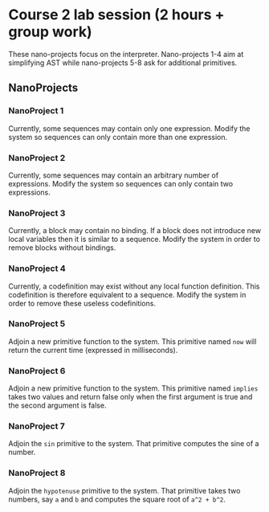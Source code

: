
Course 2 lab session (2 hours + group work)
===========================================

These nano-projects focus on the interpreter. Nano-projects 1-4 aim
at simplifying AST while nano-projects 5-8 ask for additional
primitives.

NanoProjects
------------

### NanoProject 1 ###

Currently, some sequences may contain only one expression. Modify the
system so sequences can only contain more than one expression.

### NanoProject 2 ###

Currently, some sequences may contain an arbitrary number of
expressions. Modify the system so sequences can only contain two
expressions.

### NanoProject 3 ###

Currently, a block may contain no binding. If a block does not
introduce new local variables then it is similar to a sequence.
Modify the system in order to remove blocks without bindings.

### NanoProject 4 ###

Currently, a codefinition may exist without any local function
definition. This codefinition is therefore equivalent to a sequence.
Modify the system in order to remove these useless codefinitions.

### NanoProject 5 ###

Adjoin a new primitive function to the system. This primitive named
`now` will return the current time (expressed in milliseconds).

### NanoProject 6 ###

Adjoin a new primitive function to the system. This primitive named
`implies` takes two values and return false only when the first
argument is true and the second argument is false.

### NanoProject 7 ###

Adjoin the `sin` primitive to the system. That primitive computes the
sine of a number.

### NanoProject 8 ###

Adjoin the `hypotenuse` primitive to the system. That primitive takes
two numbers, say `a` and `b` and computes the square root of `a^2 + b^2`.

